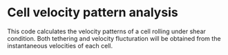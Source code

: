 # Cell velocity pattern analysis
This code calculates the velocity patterns of a cell rolling under shear condition.
Both tethering and velocity flucturation will be obtained from the instantaneous velocities of each cell.
